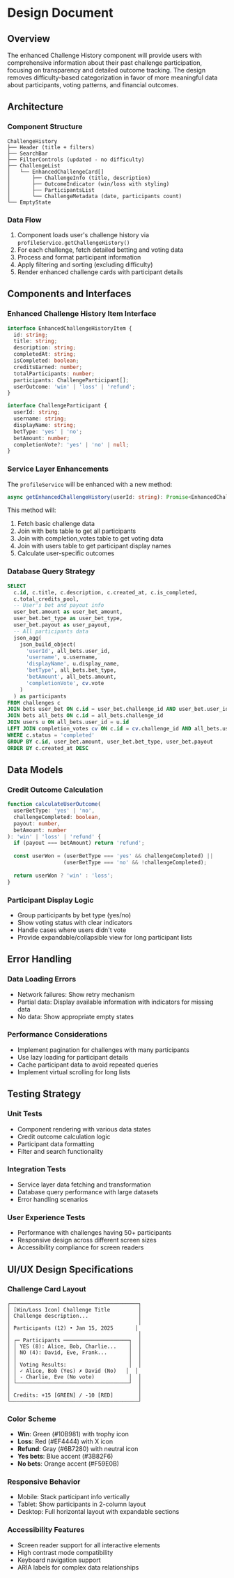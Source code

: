# Design Document

## Overview

The enhanced Challenge History component will provide users with comprehensive information about their past challenge participation, focusing on transparency and detailed outcome tracking. The design removes difficulty-based categorization in favor of more meaningful data about participants, voting patterns, and financial outcomes.

## Architecture

### Component Structure
```
ChallengeHistory
├── Header (title + filters)
├── SearchBar
├── FilterControls (updated - no difficulty)
├── ChallengeList
│   └── EnhancedChallengeCard[]
│       ├── ChallengeInfo (title, description)
│       ├── OutcomeIndicator (win/loss with styling)
│       ├── ParticipantsList
│       └── ChallengeMetadata (date, participants count)
└── EmptyState
```

### Data Flow
1. Component loads user's challenge history via `profileService.getChallengeHistory()`
2. For each challenge, fetch detailed betting and voting data
3. Process and format participant information
4. Apply filtering and sorting (excluding difficulty)
5. Render enhanced challenge cards with participant details

## Components and Interfaces

### Enhanced Challenge History Item Interface
```typescript
interface EnhancedChallengeHistoryItem {
  id: string;
  title: string;
  description: string;
  completedAt: string;
  isCompleted: boolean;
  creditsEarned: number;
  totalParticipants: number;
  participants: ChallengeParticipant[];
  userOutcome: 'win' | 'loss' | 'refund';
}

interface ChallengeParticipant {
  userId: string;
  username: string;
  displayName: string;
  betType: 'yes' | 'no';
  betAmount: number;
  completionVote?: 'yes' | 'no' | null;
}
```

### Service Layer Enhancements
The `profileService` will be enhanced with a new method:
```typescript
async getEnhancedChallengeHistory(userId: string): Promise<EnhancedChallengeHistoryItem[]>
```

This method will:
1. Fetch basic challenge data
2. Join with bets table to get all participants
3. Join with completion_votes table to get voting data
4. Join with users table to get participant display names
5. Calculate user-specific outcomes

### Database Query Strategy
```sql
SELECT 
  c.id, c.title, c.description, c.created_at, c.is_completed,
  c.total_credits_pool,
  -- User's bet and payout info
  user_bet.amount as user_bet_amount,
  user_bet.bet_type as user_bet_type,
  user_bet.payout as user_payout,
  -- All participants data
  json_agg(
    json_build_object(
      'userId', all_bets.user_id,
      'username', u.username,
      'displayName', u.display_name,
      'betType', all_bets.bet_type,
      'betAmount', all_bets.amount,
      'completionVote', cv.vote
    )
  ) as participants
FROM challenges c
JOIN bets user_bet ON c.id = user_bet.challenge_id AND user_bet.user_id = $1
JOIN bets all_bets ON c.id = all_bets.challenge_id
JOIN users u ON all_bets.user_id = u.id
LEFT JOIN completion_votes cv ON c.id = cv.challenge_id AND all_bets.user_id = cv.user_id
WHERE c.status = 'completed'
GROUP BY c.id, user_bet.amount, user_bet.bet_type, user_bet.payout
ORDER BY c.created_at DESC
```

## Data Models

### Credit Outcome Calculation
```typescript
function calculateUserOutcome(
  userBetType: 'yes' | 'no',
  challengeCompleted: boolean,
  payout: number,
  betAmount: number
): 'win' | 'loss' | 'refund' {
  if (payout === betAmount) return 'refund';
  
  const userWon = (userBetType === 'yes' && challengeCompleted) || 
                  (userBetType === 'no' && !challengeCompleted);
  
  return userWon ? 'win' : 'loss';
}
```

### Participant Display Logic
- Group participants by bet type (yes/no)
- Show voting status with clear indicators
- Handle cases where users didn't vote
- Provide expandable/collapsible view for long participant lists

## Error Handling

### Data Loading Errors
- Network failures: Show retry mechanism
- Partial data: Display available information with indicators for missing data
- No data: Show appropriate empty states

### Performance Considerations
- Implement pagination for challenges with many participants
- Use lazy loading for participant details
- Cache participant data to avoid repeated queries
- Implement virtual scrolling for long lists

## Testing Strategy

### Unit Tests
- Component rendering with various data states
- Credit outcome calculation logic
- Participant data formatting
- Filter and search functionality

### Integration Tests
- Service layer data fetching and transformation
- Database query performance with large datasets
- Error handling scenarios

### User Experience Tests
- Performance with challenges having 50+ participants
- Responsive design across different screen sizes
- Accessibility compliance for screen readers

## UI/UX Design Specifications

### Challenge Card Layout
```
┌─────────────────────────────────────────┐
│ [Win/Loss Icon] Challenge Title         │
│ Challenge description...                │
│                                         │
│ Participants (12) • Jan 15, 2025       │
│                                         │
│ ┌─ Participants ─────────────────────┐  │
│ │ YES (8): Alice, Bob, Charlie...    │  │
│ │ NO (4): David, Eve, Frank...       │  │
│ │                                    │  │
│ │ Voting Results:                    │  │
│ │ ✓ Alice, Bob (Yes) ✗ David (No)   │  │
│ │ - Charlie, Eve (No vote)           │  │
│ └────────────────────────────────────┘  │
│                                         │
│ Credits: +15 [GREEN] / -10 [RED]        │
└─────────────────────────────────────────┘
```

### Color Scheme
- **Win**: Green (#10B981) with trophy icon
- **Loss**: Red (#EF4444) with X icon  
- **Refund**: Gray (#6B7280) with neutral icon
- **Yes bets**: Blue accent (#3B82F6)
- **No bets**: Orange accent (#F59E0B)

### Responsive Behavior
- Mobile: Stack participant info vertically
- Tablet: Show participants in 2-column layout
- Desktop: Full horizontal layout with expandable sections

### Accessibility Features
- Screen reader support for all interactive elements
- High contrast mode compatibility
- Keyboard navigation support
- ARIA labels for complex data relationships